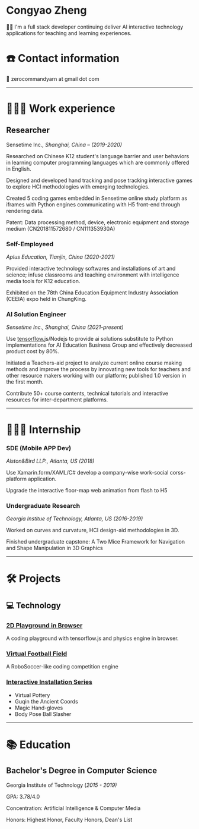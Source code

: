 # Congyao Zheng

👩‍💻 I'm a full stack developer continuing deliver AI interactive technology applications for teaching and learning experiences.

# ☎️ Contact information

📧  zerocommandyarn at gmail dot com

---

# **👩🏻‍💻** Work experience

## Researcher

Sensetime Inc.*, Shanghai, China – (2019-2020)*

Researched on Chinese K12 student's language barrier and user behaviors in learning computer programming languages which are commonly offered in English.

Designed and developed hand tracking and pose tracking interactive games to explore HCI methodologies with emerging technologies.

Created 5 coding games embedded in Sensetime online study platform as iframes with Python engines communicating with H5 front-end through rendering data.

Patent: Data processing method, device, electronic equipment and storage medium (CN201811572680 / CN111353930A)

### Self-Employeed

*Aplus Education, Tianjin, China (2020-2021)*

Provided interactive technology softwares and installations of art and science; infuse classrooms and teaching environment with intelligence media tools for K12 education.

Exhibited on the 78th China Education Equipment Industry Association (CEEIA) expo held in ChungKing.

### AI Solution Engineer

*Sensetime Inc., Shanghai, China (2021-present)*

Use [tensorflow.](http://tensorflow.is)js/Nodejs to provide ai solutions substitute to Python implementations for AI Education Business Group and effectively decreased product cost by 80%.

Initiated a Teachers-aid project to analyze current online course making methods and improve the process by innovating new tools for teachers and other resource makers working with our platform; published 1.0 version in the first month.

Contribute 50+ course contents, technical tutorials and interactive resources for inter-department platforms.

---
# **👩🏻‍💻** Internship

### SDE (Mobile APP Dev)
*Alston&Bird LLP., Atlanta, US (2018)*

Use Xamarin.form/XAML/C# develop a company-wise work-social corss-platform application.

Upgrade the interactive floor-map web animation from flash to H5

### Undergraduate Research
*Georgia Institue of Technology, Atlanta, US (2016-2019)*

Worked on curves and curvature, HCI design-aid methodologies in 3D.

Finished undergraduate capstone: A Two Mice Framework for Navigation and Shape Manipulation in 3D Graphics


---

# 🛠 Projects

## 💻 Technology

### [2D Playground in Browser](https://cy-moi.github.io/personal_website/#/project/0/)

A coding playground with tensorflow.js and physics engine in browser.

### [Virtual Football Field](https://cy-moi.github.io/personal_website/#/project/2/)

A RoboSoccer-like coding competition engine

### [Interactive Installation Series](https://cy-moi.github.io/personal_website/#/work)

- Virtual Pottery
- Guqin the Ancient Coords
- Magic Hand-gloves
- Body Pose Ball Slasher

---

# 📚 Education

## **Bachelor's Degree in Computer Science**

Georgia Institute of Technology (*2015 - 2019)*

GPA: 3.78/4.0

Concentration: Artificial Intelligence & Computer Media

Honors: Highest Honor, Faculty Honors, Dean's List
